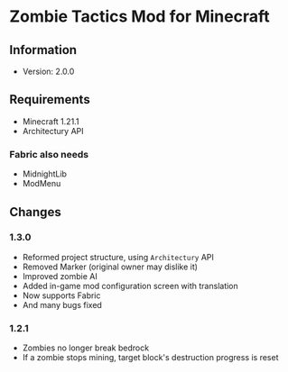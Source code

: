 # Zombie Tactics Mod for Minecraft
## Information
- Version: 2.0.0
## Requirements
- Minecraft 1.21.1
- Architectury API
### Fabric also needs
- MidnightLib
- ModMenu

## Changes
### 1.3.0
- Reformed project structure, using `Architectury` API
- Removed Marker (original owner may dislike it)
- Improved zombie AI
- Added in-game mod configuration screen with translation
- Now supports Fabric
- And many bugs fixed
### 1.2.1
- Zombies no longer break bedrock
- If a zombie stops mining, target block's destruction progress is reset
